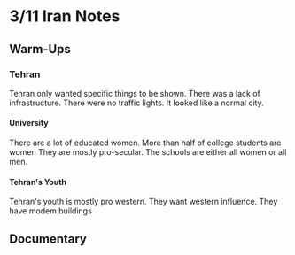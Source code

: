 # 3/11 Iran Notes
## Warm-Ups
### Tehran
Tehran only wanted specific things to be shown. There was a lack of infrastructure. There were no traffic lights. It looked like a normal city.
#### University
There are a lot of educated women. More than half of college students are women They are mostly pro-secular. The schools are either all women or all men.
#### Tehran's Youth
Tehran's youth is mostly pro western. They want western influence. They have modem buildings
## Documentary

<!--stackedit_data:
eyJoaXN0b3J5IjpbMTc2NzM2Njk2MF19
-->
